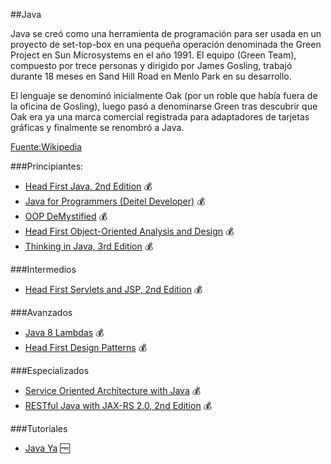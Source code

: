 ##Java

Java se creó como una herramienta de programación para ser usada en un proyecto
de set-top-box en una pequeña operación denominada the Green Project en Sun
Microsystems en el año 1991. El equipo (Green Team), compuesto por trece personas
y dirigido por James Gosling, trabajó durante 18 meses en Sand Hill Road en Menlo
Park en su desarrollo.

El lenguaje se denominó inicialmente Oak (por un roble que había fuera de la
  oficina de Gosling), luego pasó a denominarse Green tras descubrir que Oak
  era ya una marca comercial registrada para adaptadores de tarjetas gráficas
  y finalmente se renombró a Java.

[Fuente:Wikipedia](http://es.wikipedia.org/wiki/Java_%28lenguaje_de_programaci%C3%B3n%29)


###Principiantes:
* [Head First Java, 2nd Edition](http://shop.oreilly.com/product/9780596009205.do) :moneybag:
* [Java for Programmers (Deitel Developer)](http://www.amazon.com/exec/obidos/ASIN/0132821540/deitelassociatin) :moneybag:
* [OOP DeMystified](http://www.amazon.com/exec/obidos/ASIN/0072253630/jr_bunk-20) :moneybag:
* [Head First Object-Oriented Analysis and Design](http://shop.oreilly.com/product/9780596008673.do?green=9BB888B7-D5E5-5369-06D6-08694C6381EC&intcmp=af-mybuy-9780596008673.IP) :moneybag:
* [Thinking in Java, 3rd Edition](http://www.amazon.com/exec/obidos/ISBN=0131002872/bruceeckelA/) :moneybag:

###Intermedios
* [Head First Servlets and JSP, 2nd Edition](http://shop.oreilly.com/product/9780596516680.do) :moneybag:


###Avanzados
* [Java 8 Lambdas](http://shop.oreilly.com/product/0636920030713.do) :moneybag:
* [Head First Design Patterns](http://shop.oreilly.com/product/9780596007126.do) :moneybag:


###Especializados
* [Service Oriented Architecture with Java](http://shop.oreilly.com/product/9781847193216.do) :moneybag:
* [RESTful Java with JAX-RS 2.0, 2nd Edition](http://shop.oreilly.com/product/0636920028925.do) :moneybag:

###Tutoriales
* [Java Ya](http://javaya.com.ar/) :free:
